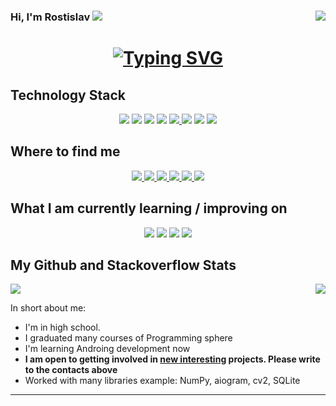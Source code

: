 
### Hi, I'm Rostislav <img src="https://img.icons8.com/color/20/000000/instagram-verification-badge.png"/><a href="" target="_blank"> <img align="right" src="https://komarev.com/ghpvc/?username=ROSTGG"/> 
<h1 align="center"><a href="https://git.io/typing-svg"><img src="https://readme-typing-svg.demolab.com?font=Fira+Code&pause=1000&center=true&width=500&lines=C%2B%2B+backend+developer+from+Russia" alt="Typing SVG" /></a>
<p align="right">

</p>

<!-- <p align="center">
  I'm a 3rd year student pursuing Master's in Computer Applications 🎓 from Guru Gobind Singh Indraprastha University 🏛. I'm a passionate learner who's always willing to learn and work across technologies and domains 💡. I love to explore new technologies and leverage them to solve real-life problems ✨. Apart from that I also love to guide and mentor newbies👨🏻‍💻. I'm deep into Web 🕸️ Development.
</p>   -->

<h2 align="left">Technology Stack </h2>
<p align="center">
<img src="https://img.shields.io/badge/github-%23121011.svg?style=for-the-badge&logo=github&logoColor=white"/>
<img src="https://img.shields.io/badge/python-3670A0?style=for-the-badge&logo=python&logoColor=ffdd54"/>
<img src="https://img.shields.io/badge/c++-%2300599C.svg?style=for-the-badge&logo=c%2B%2B&logoColor=white"/>
<img src="https://img.shields.io/badge/c%23-%23239120.svg?style=for-the-badge&logo=c-sharp&logoColor=white"/>
<a href="https://www.artstation.com/user-911673">
 <img src="https://img.shields.io/badge/blender-%23F5792A.svg?style=for-the-badge&logo=blender&logoColor=white"/>
</a>
<img src="https://img.shields.io/badge/sqlite-%2307405e.svg?style=for-the-badge&logo=sqlite&logoColor=white"/>
<img src="https://img.shields.io/badge/postgres-%23316192.svg?style=for-the-badge&logo=postgresql&logoColor=white"/>
<img src="https://img.shields.io/badge/Udemy-A435F0?style=for-the-badge&logo=Udemy&logoColor=white"/>
</p>

<!-- <img src="https://img.shields.io/badge/-ritik-purple?style=flat-square&logo=instagram&logoColor=white&link=https://www.instagram.com/pinkdogg307/"/> -->
<h2 align="left">Where to find me </h2>
<p align="center">
<a href="mailto: rm9261470349@gmail.com">
 <img src="https://img.shields.io/badge/Gmail-D14836?style=for-the-badge&logo=gmail&logoColor=white"/>
</a>
<!-- <a href="mailto: rostislav-mansurov-08@mail.ru">
 <img src="https://img.shields.io/badge/mail-6161ff.svg?style=for-the-badge&logo=mail.ru&logoColor=orange"/>
</a> -->
<a href="https://vk.com/id689745650">
 <img src="https://img.shields.io/badge/VK-007fff.svg?style=for-the-badge&logo=vk&logoColor=white"/>
</a>
<a href="https://www.youtube.com/channel/UCuBgbZkcrRdV_9l6X4RPEVw">
 <img src="https://img.shields.io/badge/YouTube-%23FF0000.svg?style=for-the-badge&logo=YouTube&logoColor=white"/>
</a>
<a href="https://habr.com/ru/users/RM5638/">
 <img src="https://img.shields.io/badge/habr-42aaff.svg?style=for-the-badge&logo=habr&logoColor=white"/>
</a>
<a href="https://github.com/ROSTGG/ROSTGG/blob/main/Link_discord">
 <img src="https://img.shields.io/badge/Discord-%235865F2.svg?style=for-the-badge&logo=discord&logoColor=white"/>
</a>
<a href="https://t.me/RM1238g">
 <img src="https://img.shields.io/badge/Telegram-2CA5E0?style=for-the-badge&logo=telegram&logoColor=white"/>
</a>
<!-- <a href="+79261470349">
 <img src="https://img.shields.io/badge/WhatsApp-25D366?style=for-the-badge&logo=whatsapp&logoColor=white"/>
</a> -->

</p>
<h2 align="left">What I am currently learning / improving on </h2>
<p align="center">
<img src="https://img.shields.io/badge/obsidian-0a0a0a.svg?style=for-the-badge&logo=obsidian&logoColor=8A2BE2"/>
<img src="https://img.shields.io/badge/Higher_mathematics-0a0a0a.svg?style=for-the-badge&logo=waveform&logoColor=8A2BE2"/>
<img src="https://img.shields.io/badge/Algorithm-0a0a0a.svg?style=for-the-badge&logo=waveform&logoColor=8A2BE2"/>
<img src="https://img.shields.io/badge/c++-%2300599C.svg?style=for-the-badge&logo=c%2B%2B&logoColor=white"/>
</p>


<h2 align="left">
  My Github and Stackoverflow Stats
</h2>
<p>
<img align="right" src="https://github-readme-stats.vercel.app/api?username=SuperSupeng&show_icons=true&icon_color=CE1D2D&text_color=718096&bg_color=00000000&hide_title=true&hide_border=true" />
<img align="rightback" src="https://stackoverflow-card.vercel.app/?userID=21817944&theme=dracula" />
  

In short about me:
- I'm in high school.
- I graduated many courses of Programming sphere
- I'm learning Androing development now
- **I am open to getting involved in <u>new interesting</u> projects. Please write to the contacts above**
- Worked with many libraries example: NumPy, aiogram, cv2, SQLite


<p>
<hr>
<!-- <p align="center">If you like it, do fork 🍴 and star ⭐</p>
